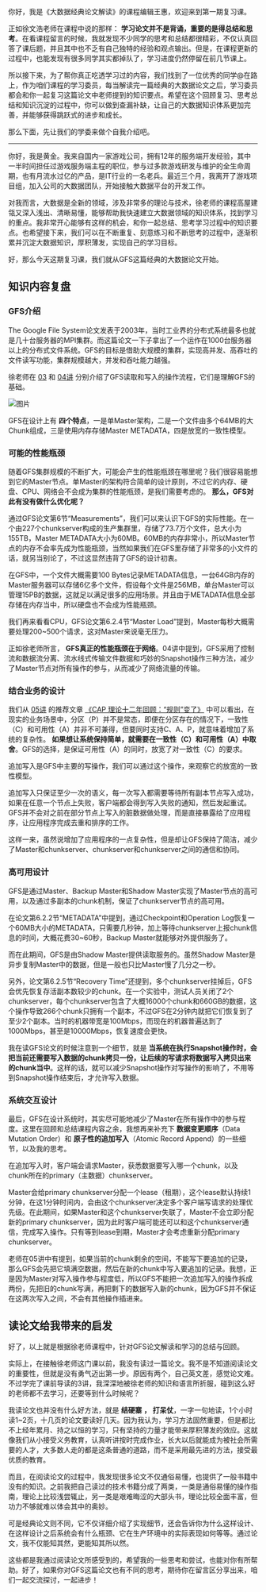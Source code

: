 你好，我是《大数据经典论文解读》的课程编辑王惠，欢迎来到第一期复习课。

正如徐文浩老师在课程中说的那样： **学习论文并不是背诵，重要的是得总结和思考**。在看课程留言的时候，我就发现不少同学的思考和总结都很精彩，不仅认真回答了课后题，并且其中也不乏有自己独特的经验和观点输出。但是，在课程更新的过程中，也能发现有很多同学其实都掉队了，学习进度仍然停留在前几节课上。

所以接下来，为了帮你真正吃透学习过的内容，我们找到了一位优秀的同学@在路上，作为咱们课程的学习委员，每当解读完一篇经典的大数据论文之后，学习委员都会和你一起复习这篇论文中老师提到的知识要点。希望在这个回顾复习、思考总结和知识沉淀的过程中，你可以做到查漏补缺，让自己的大数据知识体系更加完善，并能够获得跳跃式的进步和成长。

那么下面，先让我们的学委来做个自我介绍吧。

* * *

你好，我是黄金。我来自国内一家游戏公司，拥有12年的服务端开发经验，其中一半时间担任过游戏服务端主程的职位，参与过多款游戏研发与维护的全生命周期，也有月流水过亿的产品，是IT行业的一名老兵。最近三个月，我离开了游戏项目组，加入公司的大数据团队，开始接触大数据平台的开发工作。

对我而言，大数据是全新的领域，涉及非常多的理论与技术，徐老师的课程高屋建瓴又深入浅出、清晰易懂，能够帮助我快速建立大数据领域的知识体系，找到学习的重点。我非常开心能够有这样的机会，和你一起总结、思考学习过程中的知识要点。也希望接下来，我们可以在不断重复、刻意练习和不断思考的过程中，逐渐积累并沉淀大数据知识，厚积薄发，实现自己的学习目标。

好，那么今天这期复习课，我们就从GFS这篇经典的大数据论文开始。

## 知识内容复盘

### GFS介绍

The Google File System论文发表于2003年，当时工业界的分布式系统最多也就是几十台服务器的MPI集群。而这篇论文一下子拿出了一个运作在1000台服务器以上的分布式文件系统。GFS的目标是借助大规模的集群，实现高并发、高吞吐的文件读写功能，集群规模越大，并发和吞吐能力越强。

徐老师在 [03](https://time.geekbang.org/column/article/421579) 和 [04讲](https://time.geekbang.org/column/article/422468) 分别介绍了GFS读取和写入的操作流程，它们是理解GFS的基础。

![图片](https://static001.geekbang.org/resource/image/7e/8e/7ed989974bf3aa4eefbf4b39c1a9f68e.png?wh=612x284)

GFS在设计上有 **四个特点**，一是单Master架构，二是一个文件由多个64MB的大Chunk组成，三是使用内存存储Master METADATA，四是放宽的一致性模型。

### 可能的性能瓶颈

随着GFS集群规模的不断扩大，可能会产生的性能瓶颈在哪里呢？我们很容易能想到它的Master节点。单Master的架构符合简单的设计原则，不过它的内存、硬盘、CPU、网络会不会成为集群的性能瓶颈，是我们需要考虑的。 **那么，GFS对此有没有做什么优化呢？**

通过GFS论文第6节“Measurements”，我们可以来认识下GFS的实际性能。在一个由227个chunkserver构成的生产集群里，存储了73.7万个文件，总大小为155TB，Master METADATA大小为60MB。60MB的内存非常小，所以Master节点的内存不会率先成为性能瓶颈，当然如果我们在GFS里存储了非常多的小文件的话，就另当别论了，不过这显然违背了GFS的设计初衷。

在GFS中，一个文件大概需要100 Bytes记录METADATA信息，一台64GB内存的Master服务器可以存储6亿多个文件，假设每个文件是256MB，单台Master可以管理15PB的数据，这就足以满足很多的应用场景。并且由于METADATA信息全部存储在内存当中，所以硬盘也不会成为性能瓶颈。

我们再来看看CPU，GFS论文第6.2.4节“Master Load”提到，Master每秒大概需要处理200~500个请求，这对Master来说毫无压力。

正如徐老师所言， **GFS真正的性能瓶颈在于网络**。04讲中提到，GFS采用了控制流和数据流分离、流水线式传输文件数据和巧妙的Snapshot操作三种方法，减少了Master节点对所有操作的参与，从而减少了网络流量的传输。

### 结合业务的设计

我们从 [05讲](https://time.geekbang.org/column/article/422636) 的推荐文章 [《CAP 理论十二年回顾：“规则”变了》](http://www.infoq.com/cn/articles/cap-twelve-years-later-how-the-rules-have-changed) 中可以看出，在现实的业务场景中，分区（P）并不是常态，即便在分区存在的情况下，一致性（C）和可用性（A）并非不可兼得，但要同时支持C、A、P，就意味着增加了系统的复杂性。 **如果想让系统保持简单，就需要在一致性（C）和可用性（A）中取舍**。GFS的选择，是保证可用性（A）的同时，放宽了对一致性（C）的要求。

追加写入是GFS中主要的写操作，我们可以通过这个操作，来观察它的放宽的一致性模型。

追加写入只保证至少一次的语义，每一次写入都需要等待所有副本节点写入成功，如果在任意一个节点上失败，客户端都会得到写入失败的通知，然后发起重试。GFS并不会对之前在部分节点上写入的脏数据做处理，而是直接暴露给了应用程序，让应用程序完成去重和排序的工作。

这样一来，虽然说增加了应用程序的一点复杂性，但是却让GFS保持了简洁，减少了Master和chunkserver、chunkserver和chunkserver之间的通信和协同。

### 高可用设计

GFS是通过Master、Backup Master和Shadow Master实现了Master节点的高可用，以及通过多副本的chunk机制，保证了chunkserver节点的高可用。

在论文第6.2.2节“METADATA”中提到，通过Checkpoint和Operation Log恢复一个60MB大小的METADATA，只需要几秒钟，加上等待chunkserver上报chunk信息的时间，大概花费30~60秒，Backup Master就能够对外提供服务了。

而在此期间，GFS是由Shadow Master提供读取服务的。虽然Shadow Master是异步复制Master中的数据，但是一般也只比Master慢了几分之一秒。

另外，论文第6.2.5节“Recovery Time”还提到，多个chunkserver挂掉后，GFS会优先恢复存活副本数较少的chunk。在一个实验中，测试人员关闭了2个chunkserver，每个chunkserver包含了大概16000个chunk和660GB的数据，这个操作导致266个chunk只拥有一个副本，不过GFS在2分钟内就把它们恢复到了至少2个副本。当时的机器带宽是100Mbps，而现在的机器普遍达到了1000Mbps，甚至是10000Mbps，恢复速度会更快。

我在读GFS论文的时候注意到一个细节，就是 **当系统在执行Snapshot操作时，会把当前还需要写入数据的chunk拷贝一份，让后续的写请求将数据写入拷贝出来的chunk当中**。这样的话，就可以减少Snapshot操作对写操作的影响了，不用等到Snapshot操作结束后，才允许写入数据。

### 系统交互设计

最后，GFS在设计系统时，其实尽可能地减少了Master在所有操作中的参与程度。这里在回顾和总结课程内容之余，我想再来补充下 **数据变更顺序**（Data Mutation Order）和 **原子性的追加写入**（Atomic Record Append）的一些细节，以及我的思考。

在追加写入时，客户端会请求Master，获悉数据要写入哪一个chunk，以及chunk所在的primary（主数据）chunkserver。

Master会给primary chunkserver分配一个lease（租期），这个lease默认持续1分钟，在这1分钟时间内，会由这个chunkserver决定多个客户端写请求的处理优先级。在此期间，如果Master和这个chunkserver失联了，Master不会立即分配新的primary chunkserver，因为此时客户端可能还可以和这个chunkserver通信，完成写入操作。只有等到lease到期，Master才会考虑重新分配primary chunkserver。

老师在05讲中有提到，如果当前的chunk剩余的空间，不能写下要追加的记录，那么GFS会先把它填满空数据，然后在新的chunk中写入要追加的记录。我想，正是因为Master对写入操作参与程度低，所以GFS不能把一次追加写入的操作拆成两份，先把旧的chunk写满，再把剩下的数据写入新的chunk，因为GFS并不保证在这两次写入之间，不会有其他操作插进来。

## 读论文给我带来的启发

好了，以上就是根据徐老师课程中，针对GFS论文解读和学习的总结与回顾。

实际上，在接触徐老师这门课以前，我没有读过一篇论文。我不是不知道阅读论文的重要性，但就是没有勇气迈出第一步。原因有两个，自己英文差，感觉论文难。不过学完了课前导读的3讲，我深深地被徐老师的知识和语言所折服，碰到这么好的老师都不去学习，还要等到什么时候呢？

我读论文也并没有什么好方法，就是 **结硬寨** **，** **打呆仗**，一字一句地读，1个小时读1~2页，十几页的论文要读好几天。因为我认为，学习方法固然重要，但是都比不上经年累月、持之以恒的学习，只有坚持的力量才能带来厚积薄发的效应。这就像我们从小接受义务教育，认真听讲按时完成作业，长大以后就能成为被社会所需要的人才，大多数人走的都是这条普通的道路，而不是采用最先进的方法，接受最优质的教育。

而且，在阅读论文的过程中，我发现很多论文不仅通俗易懂，也提供了一般书籍中没有的知识。之前我把自己读过的技术书籍分成了两类，一类是通俗易懂的操作指南，理论上比较浅尝辄止，另一类是艰难晦涩的大部头书，理论比较全面丰富，但功力不够就难以体会其中的奥妙。

可是经典论文则不同，它不仅详细介绍了实现细节，还会告诉你为什么这样设计、在这样设计之后系统会有什么瓶颈、它在生产环境中的实际表现如何等等。通过论文，我不仅能知其然，更能知其所以然。

这些都是我通过阅读论文所感受到的，希望我的一些思考和尝试，也能对你有所帮助。好了，如果你对GFS这篇论文也有不同的思考，期待你在留言区分享出来，咱们一起交流探讨，一起进步！